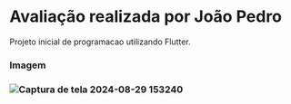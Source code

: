<h1> Avaliação realizada por João Pedro</h1>
Projeto inicial de programacao utilizando Flutter.

<h3>Imagem<h3>

  





![Captura de tela 2024-08-29 153240](https://github.com/user-attachments/assets/264266fd-dbe5-4445-ba91-e15744a1f4fe)

